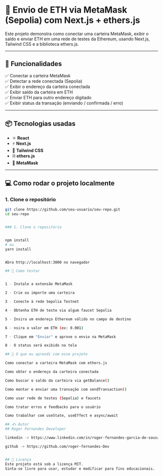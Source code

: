 # 💸 Envio de ETH via MetaMask (Sepolia) com Next.js + ethers.js

Este projeto demonstra como conectar uma carteira MetaMask, exibir o saldo e enviar ETH em uma rede de testes da Ethereum, usando Next.js, Tailwind CSS e a biblioteca ethers.js.

---

## 🚀 Funcionalidades

✅ Conectar a carteira MetaMask  
✅ Detectar a rede conectada (Sepolia)  
✅ Exibir o endereço da carteira conectada  
✅ Exibir saldo da carteira em ETH  
✅ Enviar ETH para outro endereço digitado  
✅ Exibir status da transação (enviando / confirmada / erro)

---

## 📦 **Tecnologias usadas**

- ⚛️ **React**
- ⚡ **Next.js**
- 💅 **Tailwind CSS**
- ⛓️ **ethers.js**
- 🦊 **MetaMask**


---

## 💻 Como rodar o projeto localmente

### 1. Clone o repositório

```bash
git clone https://github.com/seu-usuario/seu-repo.git
cd seu-repo


### 1. Clone o repositório


npm install
# ou
yarn install


Abra http://localhost:3000 no navegador

## 🧪 Como testar


1 - Instale a extensão MetaMask

2 - Crie ou importe uma carteira

3 - Conecte à rede Sepolia Testnet

4 - Obtenha ETH de teste via algum faucet Sepolia

5 - Insira um endereço Ethereum válido no campo de destino

6 - nsira o valor em ETH (ex: 0.001)

7 - Clique em "Enviar" e aprove o envio na MetaMask

8 - O status será exibido na tela

## 🧠 O que eu aprendi com esse projeto

Como conectar a carteira MetaMask com ethers.js

Como obter o endereço da carteira conectada

Como buscar o saldo da carteira via getBalance()

Como montar e enviar uma transação com sendTransaction()

Como usar rede de testes (Sepolia) e faucets

Como tratar erros e feedbacks para o usuário

Como trabalhar com useState, useEffect e async/await

## ✍️ Autor
## Roger Fernandes Developer

linkedin -> https://www.linkedin.com/in/roger-fernandes-garcia-de-sousa-5a0bb214b/

github -> https://github.com/roger-fernandes-Dev


## 📄 Licença
Este projeto está sob a licença MIT.
Sinta-se livre para usar, estudar e modificar para fins educacionais.
